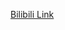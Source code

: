[Bilibili Link](https://www.bilibili.com/video/BV1SP411D7WE/?spm_id_from=333.788.recommend_more_video.4&vd_source=c801aa3fac0e6e97b0df71f74a8b25bd)